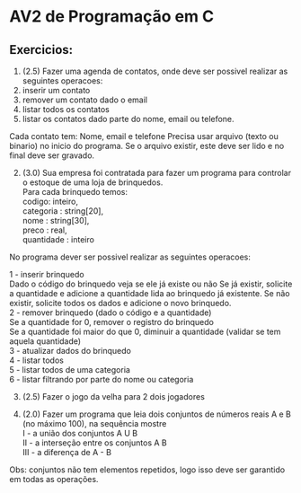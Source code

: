 # AV2 de Programação em C

## Exercicios:

01. (2.5) Fazer uma agenda de contatos, onde deve ser possivel realizar as seguintes operacoes:
  1. inserir um contato
  2. remover um contato dado o email
  3. listar todos os contatos
  4. listar os contatos dado parte do nome, email ou telefone.

Cada contato tem: Nome, email e telefone
Precisa usar arquivo (texto ou binario) no inicio do programa. Se o arquivo existir, este deve ser lido e no final deve ser gravado.  

02. (3.0) Sua empresa foi contratada para fazer um programa para controlar o estoque de uma loja de brinquedos.  
   Para cada brinquedo temos:   
	codigo: inteiro,  
	categoria : string[20],  
	nome : string[30],  
	preco : real,  
	quantidade : inteiro   

   No programa dever ser possivel realizar as seguintes operacoes:  

   1 - inserir brinquedo  
	 Dado o código do brinquedo veja se ele já existe ou não
   Se já existir, solicite a quantidade e adicione a quantidade lida ao brinquedo já existente.
   Se não existir, solicite todos os dados e adicione o novo brinquedo.  
   2 - remover brinquedo  (dado o código e a quantidade)  
      Se a quantidade for 0, remover o registro do brinquedo  
      Se a quantidade foi maior do que 0, diminuir a quantidade (validar se tem aquela quantidade)   
   3 - atualizar dados do brinquedo  
   4 - listar todos  
   5 - listar todos de uma categoria  
   6 - listar filtrando por parte do nome ou categoria
   
03. (2.5) Fazer o jogo da velha para 2 dois jogadores  

04. (2.0) Fazer um programa que leia dois conjuntos de números reais A e B (no máximo 100), na sequência mostre  
   I - a união dos conjuntos A U B  
  II - a interseção entre os conjuntos A  B  
 III - a diferença de A - B  
	
Obs: conjuntos não tem elementos repetidos, logo isso deve ser garantido em todas as operações.  
